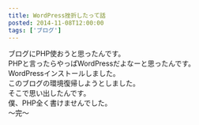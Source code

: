 ```yaml
---
title: WordPress挫折したって話
posted: 2014-11-08T12:00:00
tags: ['ブログ']
---
```


ブログにPHP使おうと思ったんです。  
PHPと言ったらやっぱWordPressだよなーと思ったんです。  
WordPressインストールしました。  
このブログの環境復帰しようとしました。  
そこで思い出したんです。  
僕、PHP全く書けませんでした。  
～完～  

